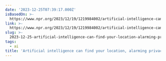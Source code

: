 ```yaml
---
date: '2023-12-25T07:39:17.000Z'
isBasedOn: >-
  https://www.npr.org/2023/12/19/1219984002/artificial-intelligence-can-find-your-location-in-photos-worrying-privacy-expert
link: >-
  https://www.npr.org/2023/12/19/1219984002/artificial-intelligence-can-find-your-location-in-photos-worrying-privacy-expert
slug: >-
  2023-12-25-artificial-intelligence-can-find-your-location-alarming-privacy-experts
tags:
  - ai
title: 'Artificial intelligence can find your location, alarming privacy experts'
---
```


